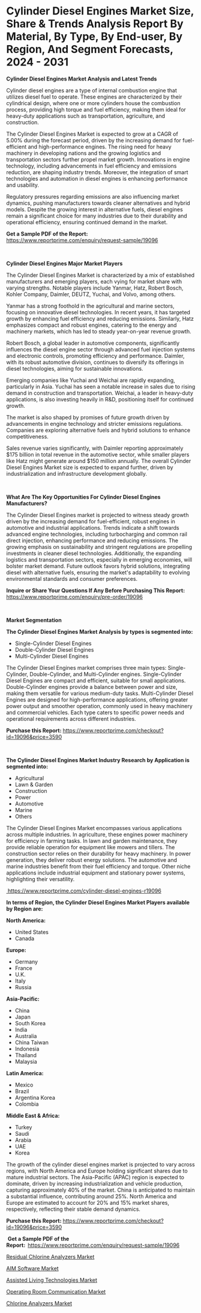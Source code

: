 <p><h1>Cylinder Diesel Engines Market Size, Share & Trends Analysis Report By Material, By Type, By End-user, By Region, And Segment Forecasts, 2024 - 2031</h1></p><p><strong>Cylinder Diesel Engines Market Analysis and Latest Trends</strong></p>
<p><p>Cylinder diesel engines are a type of internal combustion engine that utilizes diesel fuel to operate. These engines are characterized by their cylindrical design, where one or more cylinders house the combustion process, providing high torque and fuel efficiency, making them ideal for heavy-duty applications such as transportation, agriculture, and construction.</p><p>The Cylinder Diesel Engines Market is expected to grow at a CAGR of 5.00% during the forecast period, driven by the increasing demand for fuel-efficient and high-performance engines. The rising need for heavy machinery in developing nations and the growing logistics and transportation sectors further propel market growth. Innovations in engine technology, including advancements in fuel efficiency and emissions reduction, are shaping industry trends. Moreover, the integration of smart technologies and automation in diesel engines is enhancing performance and usability.</p><p>Regulatory pressures regarding emissions are also influencing market dynamics, pushing manufacturers towards cleaner alternatives and hybrid models. Despite the growing interest in alternative fuels, diesel engines remain a significant choice for many industries due to their durability and operational efficiency, ensuring continued demand in the market.</p></p>
<p><strong>Get a Sample PDF of the Report:&nbsp;</strong> <a href="https://www.reportprime.com/enquiry/request-sample/19096?utm_campaign=16&utm_medium=2&utm_source=Github&utm_content=ia&utm_term=22112024&utm_id=cylinder-diesel-engines">https://www.reportprime.com/enquiry/request-sample/19096</a></p>
<p>&nbsp;</p>
<p><strong>Cylinder Diesel Engines Major Market Players</strong></p>
<p><p>The Cylinder Diesel Engines Market is characterized by a mix of established manufacturers and emerging players, each vying for market share with varying strengths. Notable players include Yanmar, Hatz, Robert Bosch, Kohler Company, Daimler, DEUTZ, Yuchai, and Volvo, among others.</p><p>Yanmar has a strong foothold in the agricultural and marine sectors, focusing on innovative diesel technologies. In recent years, it has targeted growth by enhancing fuel efficiency and reducing emissions. Similarly, Hatz emphasizes compact and robust engines, catering to the energy and machinery markets, which has led to steady year-on-year revenue growth.</p><p>Robert Bosch, a global leader in automotive components, significantly influences the diesel engine sector through advanced fuel injection systems and electronic controls, promoting efficiency and performance. Daimler, with its robust automotive division, continues to diversify its offerings in diesel technologies, aiming for sustainable innovations.</p><p>Emerging companies like Yuchai and Weichai are rapidly expanding, particularly in Asia. Yuchai has seen a notable increase in sales due to rising demand in construction and transportation. Weichai, a leader in heavy-duty applications, is also investing heavily in R&D, positioning itself for continued growth.</p><p>The market is also shaped by promises of future growth driven by advancements in engine technology and stricter emissions regulations. Companies are exploring alternative fuels and hybrid solutions to enhance competitiveness. </p><p>Sales revenue varies significantly, with Daimler reporting approximately $175 billion in total revenue in the automotive sector, while smaller players like Hatz might generate around $150 million annually. The overall Cylinder Diesel Engines Market size is expected to expand further, driven by industrialization and infrastructure development globally.</p></p>
<p>&nbsp;</p>
<p><strong>What Are The Key Opportunities For Cylinder Diesel Engines Manufacturers?</strong></p>
<p><p>The Cylinder Diesel Engines market is projected to witness steady growth driven by the increasing demand for fuel-efficient, robust engines in automotive and industrial applications. Trends indicate a shift towards advanced engine technologies, including turbocharging and common rail direct injection, enhancing performance and reducing emissions. The growing emphasis on sustainability and stringent regulations are propelling investments in cleaner diesel technologies. Additionally, the expanding logistics and transportation sectors, especially in emerging economies, will bolster market demand. Future outlook favors hybrid solutions, integrating diesel with alternative fuels, ensuring the market's adaptability to evolving environmental standards and consumer preferences.</p></p>
<p><strong>Inquire or Share Your Questions If Any Before Purchasing This Report:</strong> <a href="https://www.reportprime.com/enquiry/pre-order/19096?utm_campaign=16&utm_medium=2&utm_source=Github&utm_content=ia&utm_term=22112024&utm_id=cylinder-diesel-engines">https://www.reportprime.com/enquiry/pre-order/19096</a></p>
<p>&nbsp;</p>
<p><strong>Market Segmentation</strong></p>
<p><strong>The Cylinder Diesel Engines Market Analysis by types is segmented into:</strong></p>
<p><ul><li>Single-Cylinder Diesel Engines</li><li>Double-Cylinder Diesel Engines</li><li>Multi-Cylinder Diesel Engines</li></ul></p>
<p><p>The Cylinder Diesel Engines market comprises three main types: Single-Cylinder, Double-Cylinder, and Multi-Cylinder engines. Single-Cylinder Diesel Engines are compact and efficient, suitable for small applications. Double-Cylinder engines provide a balance between power and size, making them versatile for various medium-duty tasks. Multi-Cylinder Diesel Engines are designed for high-performance applications, offering greater power output and smoother operation, commonly used in heavy machinery and commercial vehicles. Each type caters to specific power needs and operational requirements across different industries.</p></p>
<p><strong>Purchase this Report:&nbsp;</strong><a href="https://www.reportprime.com/checkout?id=19096&price=3590&utm_campaign=16&utm_medium=2&utm_source=Github&utm_content=ia&utm_term=22112024&utm_id=cylinder-diesel-engines">https://www.reportprime.com/checkout?id=19096&price=3590</a></p>
<p>&nbsp;</p>
<p><strong>The Cylinder Diesel Engines Market Industry Research by Application is segmented into:</strong></p>
<p><ul><li>Agricultural</li><li>Lawn & Garden</li><li>Construction</li><li>Power</li><li>Automotive</li><li>Marine</li><li>Others</li></ul></p>
<p><p>The Cylinder Diesel Engines Market encompasses various applications across multiple industries. In agriculture, these engines power machinery for efficiency in farming tasks. In lawn and garden maintenance, they provide reliable operation for equipment like mowers and tillers. The construction sector relies on their durability for heavy machinery. In power generation, they deliver robust energy solutions. The automotive and marine industries benefit from their fuel efficiency and torque. Other niche applications include industrial equipment and stationary power systems, highlighting their versatility.</p></p>
<p><a href="https://www.reportprime.com/cylinder-diesel-engines-r19096?utm_campaign=16&utm_medium=2&utm_source=Github&utm_content=ia&utm_term=22112024&utm_id=cylinder-diesel-engines">&nbsp;https://www.reportprime.com/cylinder-diesel-engines-r19096</a></p>
<p><strong>In terms of Region, the Cylinder Diesel Engines Market Players available by Region are:</strong></p>
<p>
    <p> <strong> North America: </strong>
        <ul>
            <li>United States</li>
            <li>Canada</li>
        </ul>
        </p> 
    <p> <strong> Europe: </strong>
        <ul>
            <li>Germany</li>
            <li>France</li>
            <li>U.K.</li>
            <li>Italy</li>
            <li>Russia</li>
        </ul>
        </p> 
    <p> <strong> Asia-Pacific: </strong>
        <ul>
            <li>China</li>
            <li>Japan</li>
            <li>South Korea</li>
            <li>India</li>
            <li>Australia</li>
            <li>China Taiwan</li>
            <li>Indonesia</li>
            <li>Thailand</li>
            <li>Malaysia</li>
        </ul>
        </p> 
    <p> <strong> Latin America: </strong>
        <ul>
            <li>Mexico</li>
            <li>Brazil</li>
            <li>Argentina Korea</li>
            <li>Colombia</li>
        </ul>
        </p> 
    <p> <strong> Middle East & Africa: </strong>
        <ul>
            <li>Turkey</li>
            <li>Saudi</li>
            <li>Arabia</li>
            <li>UAE</li>
            <li>Korea</li>
        </ul>
    </p>
    </p>
<p><p>The growth of the cylinder diesel engines market is projected to vary across regions, with North America and Europe holding significant shares due to mature industrial sectors. The Asia-Pacific (APAC) region is expected to dominate, driven by increasing industrialization and vehicle production, capturing approximately 40% of the market. China is anticipated to maintain a substantial influence, contributing around 25%. North America and Europe are estimated to account for 20% and 15% market shares, respectively, reflecting their stable demand dynamics.</p></p>
<p><strong>Purchase this Report: </strong><a href="https://www.reportprime.com/checkout?id=19096&price=3590&utm_campaign=16&utm_medium=2&utm_source=Github&utm_content=ia&utm_term=22112024&utm_id=cylinder-diesel-engines">https://www.reportprime.com/checkout?id=19096&price=3590</a></p>
<p>&nbsp;<strong>Get a Sample PDF of the Report:&nbsp;&nbsp;</strong><a href="https://www.reportprime.com/enquiry/request-sample/19096?utm_campaign=16&utm_medium=2&utm_source=Github&utm_content=ia&utm_term=22112024&utm_id=cylinder-diesel-engines">https://www.reportprime.com/enquiry/request-sample/19096</a></p>
<p><strong></strong></p>
<p><p><a href="https://github.com/JosephineMcguire65/Market-Research-Report-List-1/blob/main/residual-chlorine-analyzers-market.md?utm_campaign=16&utm_medium=2&utm_source=Github&utm_content=ia&utm_term=22112024&utm_id=cylinder-diesel-engines">Residual Chlorine Analyzers Market</a></p><p><a href="https://issuu.com/reportprime-2/docs/aim-software-market-size-2030.pptx_d44cf43415a819?utm_campaign=16&utm_medium=2&utm_source=Github&utm_content=ia&utm_term=22112024&utm_id=cylinder-diesel-engines">AIM Software Market</a></p><p><a href="https://issuu.com/reportprime-2/docs/assisted-living-technologies-market_5fef89bac91ff5?utm_campaign=16&utm_medium=2&utm_source=Github&utm_content=ia&utm_term=22112024&utm_id=cylinder-diesel-engines">Assisted Living Technologies Market</a></p><p><a href="https://www.linkedin.com/pulse/global-operating-room-communication-market-analysis-explosive-0dxkc?utm_campaign=16&utm_medium=2&utm_source=Github&utm_content=ia&utm_term=22112024&utm_id=cylinder-diesel-engines">Operating Room Communication Market</a></p><p><a href="https://github.com/YashRP12/Market-Research-Report-List-6/blob/main/chlorine-analyzers-market.md?utm_campaign=16&utm_medium=2&utm_source=Github&utm_content=ia&utm_term=22112024&utm_id=cylinder-diesel-engines">Chlorine Analyzers Market</a></p></p>
